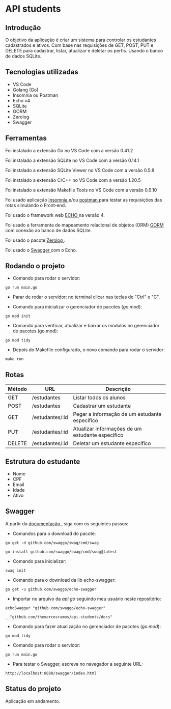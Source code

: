 # API students

<h2> Introdução </h2>
O objetivo da aplicação é criar um sistema para controlar os estudantes cadastrados e ativos. Com base nas requisições de GET, POST, PUT e DELETE para cadastrar, listar, atualizar e deletar os perfis. Usando o banco de dados SQLite.

## Tecnologias utilizadas
* VS Code
* Golang (Go)
* Insomnia ou Postman 
* Echo v4
* SQLite
* GORM
* Zerolog
* Swagger


## Ferramentas
Foi instalado a extensão Go no VS Code com a versão 0.41.2

Foi instalado a extensão SQLite no VS Code com a versão 0.14.1

Foi instalado a extensão SQLite Viewer no VS Code com a versão 0.5.8

Foi instalado a extensão C/C++ no VS Code com a versão 1.20.5

Foi instalado a extensão Makefile Tools no VS Code com a versão 0.9.10

Foi usado  aplicação <a href="https://insomnia.rest/download" target="_blank" > Insomnia </a>  e/ou <a href="https://www.postman.com/downloads" target="_blank" >  postman  </a> para testar as requisições das rotas simulando o Front-end.

Foi usado o framework web <a href="https://github.com/labstack/echo" target="_blank"> ECHO </a> na versão 4.

Foi usado a ferramenta de mapeamento relacional de objetos (ORM) <a href="https://gorm.io/docs/connecting_to_the_database.html" target="_blank"> GORM </a> com conexão ao banco de dados SQLite.

Foi usado o pacote <a href="https://github.com/rs/zerolog" target="_blank"> Zerolog </a> .

Foi usado o <a href="https://github.com/swaggo/echo-swagger" target="_blank"> Swagger </a> com o Echo.

## Rodando o projeto
- Comando para rodar o servidor:
```
go run main.go
```

- Parar de rodar o servidor: no terminal clicar nas teclas de "Ctrl" e "C".

- Comando para inicializar o gerenciador de pacotes (_go.mod_):
```
go mod init
```

- Comando para verificar, atualizar e baixar os módulos no gerenciador de pacotes (go.mod):
```
go mod tidy
```

- Depois do Makefile configurado, o novo comando para rodar o servidor:
```
make run
```

## Rotas

| Método | URL             | Descrição                                        |
| ------ | --------------  | -------------------------------------------------|
| GET    | /estudantes     | Listar todos os alunos                           |
| POST   | /estudantes     | Cadastrar um estudante                           |
| GET    | /estudantes/:id | Pegar a informação de um estudante específico    |
| PUT    | /estudantes/:id | Atualizar informações de um estudante específico |
| DELETE | /estudantes/:id | Deletar um estudante específico                  |


## Estrutura do estudante
- Nome
- CPF
- Email
- Idade
- Ativo

## Swagger
A partir da <a href="https://github.com/swaggo/echo-swagger" target="_blank"> documentação </a>, siga com os seguintes passos:

- Comandos para o download do pacote:
```
go get -d github.com/swaggo/swag/cmd/swag
```
```
go install github.com/swaggo/swag/cmd/swag@latest
```

- Comando para inicializar:
```
swag init
```

- Comando para o download da lib echo-swagger:
```
go get -u github.com/swaggo/echo-swagger
```

- Importar no arquivo da _api.go_ seguindo meu usuário neste repositório:
```
echoSwagger "github.com/swaggo/echo-swagger"

_ "github.com/themarcosramos/api-students/docs"
```

- Comando para fazer atualização no gerenciador de pacotes (_go.mod_):
```
go mod tidy
```

- Comando para rodar o servidor:
```            
go run main.go
```

- Para testar o Swagger, escreva no navegador a seguinte URL:  
```
http://localhost:8080/swagger/index.html
```

## Status do projeto
Aplicação em andamento.
